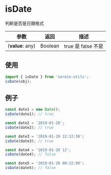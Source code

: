 # isDate

判断是否是日期格式

| 参数             | 返回    | 描述               |
| ---------------- | ------- | ------------------ |
| (**value**: any) | Boolean | true 是 false 不是 |  |

## 使用

```js
import { isDate } from 'serein-utils';
isDate(obj);
```

## 例子

```js
const date1 = new Date();
isDate(date1); // true
```

```js
const date2 = '2019-01-20';
isDate(date2); // true
```

```js
const date3 = '2019-01-20 12:12:30';
isDate(date3); // true
```

```js
const date4 = '2019-01-20 12';
isDate(date4); // false
```

```js
const date5 = '2019-01-20 80:12:98';
isDate(date5); // false
```
